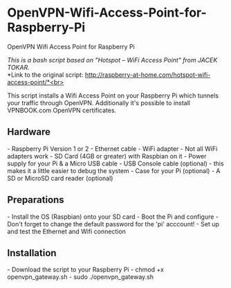 # OpenVPN-Wifi-Access-Point-for-Raspberry-Pi
OpenVPN Wifi Access Point for Raspberry Pi

*This is a bash script based on "Hotspot – WiFi Access Point" from JACEK TOKAR.* <br>
*Link to the original script: http://raspberry-at-home.com/hotspot-wifi-access-point/*<br>

This script installs a Wifi Access Point on your Raspberry Pi which tunnels your traffic through OpenVPN.
Additionally it's possible to install VPNBOOK.com OpenVPN certificates.

<h2>Hardware</h2> 
- Raspberry Pi Version 1 or 2
- Ethernet cable
- WiFi adapter - Not all WiFi adapters work
- SD Card (4GB or greater) with Raspbian on it
- Power supply for your Pi & a Micro USB cable
- USB Console cable (optional) - this makes it a little easier to debug the system
- Case for your Pi (optional)
- A SD or MicroSD card reader (optional)

<h2>Preparations</h2>
- Install the OS (Raspbian) onto your SD card
- Boot the Pi and configure 
- Don't forget to change the default password for the 'pi' acccount!
- Set up and test the Ethernet and Wifi connection

<h2>Installation</h2>
- Download the script to your Raspberry Pi
- chmod +x openvpn_gateway.sh
- sudo ./openvpn_gateway.sh
